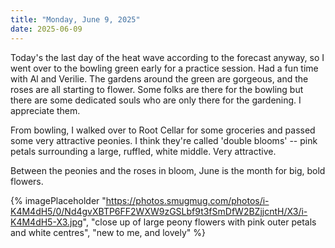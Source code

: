 ```yaml
---
title: "Monday, June 9, 2025"
date: 2025-06-09
---
```


Today's the last day of the heat wave according to the forecast anyway, so I went over to the bowling green early for a practice session.  Had a fun time with Al and Verilie.  The gardens around the green are gorgeous, and the roses are all starting to flower.  Some folks are there for the bowling but there are some dedicated souls who are only there for the gardening.  I appreciate them.

From bowling, I walked over to Root Cellar for some groceries and passed some very attractive peonies.  I think they're called 'double blooms' -- pink petals surrounding a large, ruffled, white middle.  Very attractive.  

Between the peonies and the roses in bloom, June is the month for big, bold flowers.

{% imagePlaceholder "https://photos.smugmug.com/photos/i-K4M4dH5/0/Nd4gvXBTP6FF2WXW9zGSLbf9t3fSmDfW2BZjjcntH/X3/i-K4M4dH5-X3.jpg", "close up of large peony flowers with pink outer petals and white centres", "new to me, and lovely" %}
